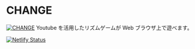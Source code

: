 # CHANGE

[![CHANGE](https://user-images.githubusercontent.com/1400310/79050946-56a02400-7c68-11ea-9715-7bb0358cf854.png)](https://change.yuya.im/)
Youtube を活用したリズムゲームが Web ブラウザ上で遊べます。


[![Netlify Status](https://api.netlify.com/api/v1/badges/8e00eaa8-38bf-48a5-b635-16ed642c436b/deploy-status)](https://app.netlify.com/sites/yhashimoto-change/deploys)
